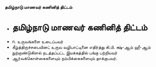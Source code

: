 **தமிழ்நாடு மாணவர் கணினித் திட்டம்**
- # தமிழ்நாடு மாணவர் கணினித் திட்டம்
- n. உருவங்களை உடைப்பவர்
- கீழ்த்திருச்சபையினட் உருவ வழிபாட்டினை எதிர்த்து கி.பி. க்ஷ்-ஆம் ஹீ-ஆம் நுற்றாண்டுகிளல் நடத்தப்பட்ட இயக்கத்தில் பங்கு பற்றியவர்
- ஆர்வக்கொள்கைகளையும் நம்பிக்கைகளையும் தாக்குபவர்.

